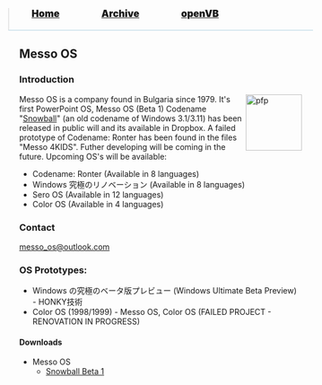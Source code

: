 <blockquote style="background: #0000;border-bottom: 1px solid #B2D2E1;height: 30px;margin: 0 -20px 20px;padding: 0px 20px 9px 40px;">
  <p style=""><a href="https://pptos-org.github.io/pptos/" style="font-size: 17px;font-weight: 900;font-style: normal;text-shadow: rgba(255,255,255,0.9) 0 1px 0;">Home</a>&nbsp;&nbsp;&nbsp;&nbsp;&nbsp;&nbsp;&nbsp;&nbsp;&nbsp;&nbsp;&nbsp;&nbsp;&nbsp;&nbsp;&nbsp;&nbsp;&nbsp;&nbsp;
    <a href="https://pptos-org.github.io/pptos/archive/" style="font-size: 17px;font-weight: 900;font-style: normal;text-shadow: rgba(255,255,255,0.9) 0 1px 0;">Archive</a>&nbsp;&nbsp;&nbsp;&nbsp;&nbsp;&nbsp;&nbsp;&nbsp;&nbsp;&nbsp;&nbsp;&nbsp;&nbsp;&nbsp;&nbsp;&nbsp;&nbsp;&nbsp;
    <a href="https://pptos-org.github.io/openvb/" style="font-size: 17px;font-weight: 900;font-style: normal;text-shadow: rgba(255,255,255,0.9) 0 1px 0;">openVB</a>
  </p>
</blockquote>

## Messo OS

### Introduction

<a>
  <img align="right" height="100" alt="pfp" src="https://user-images.githubusercontent.com/58103738/132090966-67e5599d-cf73-485d-9499-3fad4ffe21e8.png" />
</a>

Messo OS is a company found in Bulgaria since 1979. It's first PowerPoint OS, Messo OS (Beta 1) Codename "[Snowball](https://pptos-org.github.io/pptos/wiki/Messo_OS/Snowball)" (an old codename of Windows 3.1/3.11) has been released in public will and its available in Dropbox. A failed prototype of Codename: Ronter has been found in the files "Messo 4KIDS". Futher developing will be coming in the future. Upcoming OS's will be available: 
- Codename: Ronter (Available in 8 languages)
- Windows 究極のリノベーション (Available in 8 languages) 
- Sero OS (Available in 12 languages) 
- Color OS (Available in 4 languages) 

### Contact

messo_os@outlook.com 

### OS Prototypes:

- Windows の究極のベータ版プレビュー (Windows Ultimate Beta Preview) - HONKY技術
- Color OS (1998/1999) - Messo OS, Color OS (FAILED PROJECT - RENOVATION IN PROGRESS)

#### Downloads

- Messo OS
  - [Snowball Beta 1](https://github.com/pptos-org/pptos/raw/gh-pages/files/Messo_OS/Snowflake.zip)

<body style="background-image: url(https://raw.githubusercontent.com/hexa-one/pptos-wiki/gh-pages/assets/background/background.png);background-repeat: no-repeat;background-attachment: fixed;background-size: cover;">